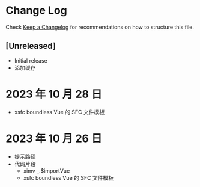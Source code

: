 # Change Log

Check [Keep a Changelog](http://keepachangelog.com/) for recommendations on how to structure this file.

## [Unreleased]

- Initial release
- 添加缓存

# 2023 年 10 月 28 日

- xsfc boundless Vue 的 SFC 文件模板

# 2023 年 10 月 26 日

- 提示路径
- 代码片段
  - ximv \_.$importVue
  - xsfc boundless Vue 的 SFC 文件模板
